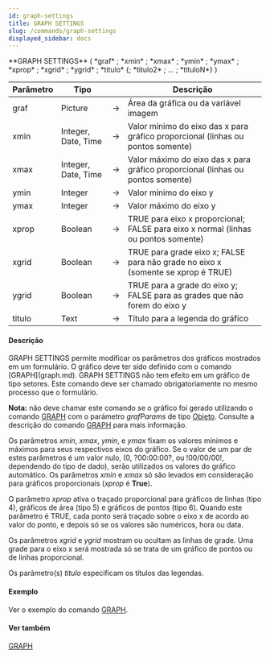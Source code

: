 ```yaml
---
id: graph-settings
title: GRAPH SETTINGS
slug: /commands/graph-settings
displayed_sidebar: docs
---
```


<!--REF #_command_.GRAPH SETTINGS.Syntax-->**GRAPH SETTINGS** ( *graf* ; *xmin* ; *xmax* ; *ymin* ; *ymax* ; *xprop* ; *xgrid* ; *ygrid* ; *titulo* {; *titulo2* ; ... ; *tituloN*} )<!-- END REF-->
<!--REF #_command_.GRAPH SETTINGS.Params-->
| Parâmetro | Tipo |  | Descrição |
| --- | --- | --- | --- |
| graf | Picture | &#8594;  | Área da gráfica ou da variável imagem |
| xmin | Integer, Date, Time | &#8594;  | Valor mínimo do eixo das x para gráfico proporcional (linhas ou pontos somente) |
| xmax | Integer, Date, Time | &#8594;  | Valor máximo do eixo das x para gráfico proporcional (linhas ou pontos somente) |
| ymin | Integer | &#8594;  | Valor mínimo do eixo y |
| ymax | Integer | &#8594;  | Valor máximo do eixo y |
| xprop | Boolean | &#8594;  | TRUE para eixo x proporcional; FALSE para eixo x normal (linhas ou pontos somente) |
| xgrid | Boolean | &#8594;  | TRUE para grade eixo x; FALSE para não grade no eixo x (somente se xprop é TRUE) |
| ygrid | Boolean | &#8594;  | TRUE para a grade do eixo y; FALSE para as grades que não forem do eixo y |
| titulo | Text | &#8594;  | Título para a legenda do gráfico |

<!-- END REF-->

#### Descrição 

<!--REF #_command_.GRAPH SETTINGS.Summary-->GRAPH SETTINGS permite modificar os parâmetros dos gráficos mostrados em um formulário.<!-- END REF--> O gráfico deve ter sido definido com o comando [GRAPH](graph.md). GRAPH SETTINGS não tem efeito em um gráfico de tipo setores. Este comando deve ser chamado obrigatoriamente no mesmo processo que o formulário.

**Nota:** não deve chamar este comando se o gráfico foi gerado utilizando o comando [GRAPH](graph.md) com o parámetro *grafParams* de tipo [Objeto](# "Estruturas de dados como objetos 4D nativos"). Consulte a descrição do comando [GRAPH](graph.md) para mais informação.

Os parâmetros *xmin*, *xmax*, *ymin*, e *ymax* fixam os valores mínimos e máximos para seus respectivos eixos do gráfico. Se o valor de um par de estes parâmetros é um valor nulo, (0, ?00:00:00?, ou !00/00/00!, dependendo do tipo de dado), serão utilizados os valores do gráfico automático. Os parâmetros *xmin* e *xmax* só são levados em consideração para gráficos proporcionais (*xprop* é **True**).

O parâmetro *xprop* ativa o traçado proporcional para gráficos de linhas (tipo 4), gráficos de área (tipo 5) e gráficos de pontos (tipo 6). Quando este parâmetro é TRUE, cada ponto será traçado sobre o eixo x de acordo ao valor do ponto, e depois só se os valores são numéricos, hora ou data.

Os parâmetros *xgrid* e *ygrid* mostram ou ocultam as linhas de grade. Uma grade para o eixo x será mostrada só se trata de um gráfico de pontos ou de linhas proporcional.

Os parâmetro(s) *titulo* especificam os títulos das legendas.

#### Exemplo 

Ver o exemplo do comando [GRAPH](graph.md "GRAPH").

#### Ver também 

[GRAPH](graph.md)  